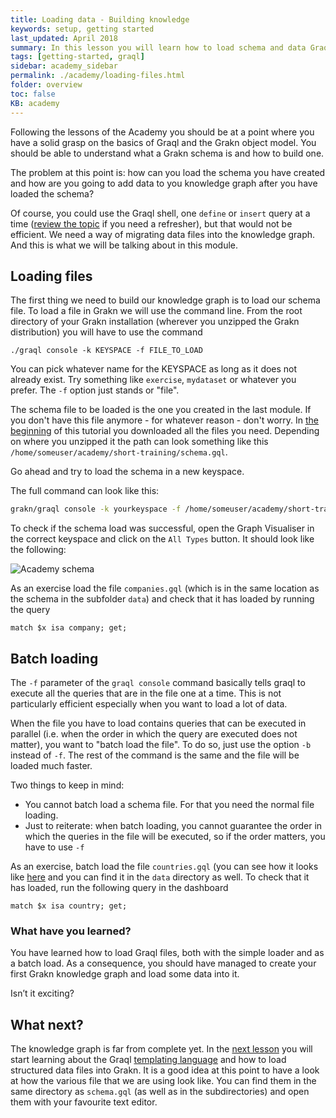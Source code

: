 ```yaml
---
title: Loading data - Building knowledge
keywords: setup, getting started
last_updated: April 2018
summary: In this lesson you will learn how to load schema and data Graql files into your Grakn distribution.
tags: [getting-started, graql]
sidebar: academy_sidebar
permalink: ./academy/loading-files.html
folder: overview
toc: false
KB: academy
---
```


Following the lessons of the Academy you should be at a point where you have a solid grasp on the basics of Graql and the Grakn object model. You should be able to understand what a Grakn schema is and how to build one.

The problem at this point is: how can you load the schema you have created and how are you going to add data to you knowledge graph after you have loaded the schema?

Of course, you could use the Graql shell, one `define` or `insert` query at a time ([review the topic](./insert-delete-queries.html) if you need a refresher), but that would not be efficient. We need a way of migrating data files into the knowledge graph.
And this is what we will be talking about in this module.

## Loading files
The first thing we need to build our knowledge graph is to load our schema file. To load a file in Grakn we will use the command line.
From the root directory of your Grakn installation (wherever you unzipped the Grakn distribution) you will have to use the command

`./graql console -k KEYSPACE -f FILE_TO_LOAD`

You can pick whatever name for the KEYSPACE as long as it does not already exist. Try something like `exercise`, `mydataset` or whatever you prefer. The `-f` option just stands or "file".

The schema file to be loaded is the one you created in the last module. If you don't have this file anymore - for whatever reason - don't worry. In [the beginning](./setup-html#loading-data) of this tutorial you downloaded all the files you need. Depending on where you unzipped it the path can look something like this `/home/someuser/academy/short-training/schema.gql`.

Go ahead and try to load the schema in a new keyspace.

The full command can look like this:

```bash
grakn/graql console -k yourkeyspace -f /home/someuser/academy/short-training/schema.gql
```

To check if the schema load was successful, open the Graph Visualiser in the correct keyspace and click on the `All Types` button. It should look like the following:

  ![Academy schema](/images/academy/3-schema/academy-schema.png)

As an exercise load the file `companies.gql` (which is in the same location as the schema in the subfolder `data`) and check that it has loaded by running the query

```graql
match $x isa company; get;
```


## Batch loading

The `-f` parameter of the `graql console` command basically tells graql to execute all the queries that are in the file one at a time. This is not particularly efficient especially when you want to load a lot of data.

When the file you have to load contains queries that can be executed in parallel (i.e. when the order in which the query are executed does not matter), you want to "batch load the file". To do so, just use the option `-b` instead of `-f`. The rest of the command is the same and the file will be loaded much faster.

Two things to keep in mind:

  * You cannot batch load a schema file. For that you need the normal file loading.
  * Just to reiterate: when batch loading, you cannot guarantee the order in which the queries in the file will be executed, so if the order matters, you have to use `-f`

As an exercise, batch load the file `countries.gql` (you can see how it looks like [here](https://github.com/graknlabs/academy/blob/master/short-training/data/countries.gql) and you can find it in the `data` directory as well. To check that it has loaded, run the following query in the dashboard

```graql
match $x isa country; get;
```

### What have you learned?
You have learned how to load Graql files, both with the simple loader and as a batch load. As a consequence, you should have managed to create your first Grakn knowledge graph and load some data into it.

Isn’t it exciting?

## What next?
The knowledge graph is far from complete yet. In the [next lesson](./csv-migration) you will start learning about the Graql [templating language](https://en.wikipedia.org/wiki/Template_processor) and how to load structured data files into Grakn. It is a good idea at this point to have a look at how the various file that we are using look like. You can find them in the same directory as `schema.gql` (as well as in the subdirectories) and open them with your favourite text editor.
